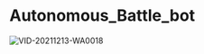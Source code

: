 # Autonomous_Battle_bot

![VID-20211213-WA0018](https://user-images.githubusercontent.com/114446420/195460639-602ba2a9-39ca-4b72-947b-10f97c65afe2.gif)


